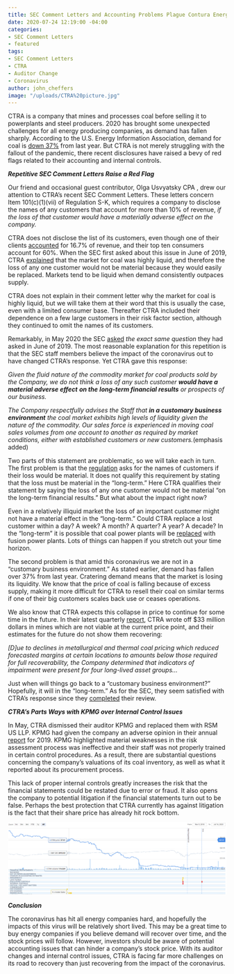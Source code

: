 ```yaml
---
title: SEC Comment Letters and Accounting Problems Plague Contura Energy, Inc. “CTRA”
date: 2020-07-24 12:19:00 -04:00
categories:
- SEC Comment Letters
- featured
tags:
- SEC Comment Letters
- CTRA
- Auditor Change
- Coronavirus
author: john_cheffers
image: "/uploads/CTRA%20picture.jpg"
---
```


CTRA is a company that mines and processes coal before selling it to powerplants and steel producers. 2020 has brought some unexpected challenges for all energy producing companies, as demand has fallen sharply. According to the U.S. Energy Information Association, demand for coal is [down 37%](https://www.eia.gov/outlooks/steo/report/coal.php#:\~:text=EIA%20forecasts%20that%20U.S.%20coal%20exports%20will%20decrease,by%2032%25%20to%2063%20MMst.&text=Based%20on%20an%20assumed%20increase,for%20U.S.%20coal%20in%20India.) from last year. But CTRA is not merely struggling with the fallout of the pandemic, there recent disclosures have raised a bevy of red flags related to their accounting and internal controls.

***Repetitive SEC Comment Letters Raise a Red Flag***

Our friend and occasional guest contributor, Olga Usvyatsky CPA , drew our attention to CTRA’s recent SEC Comment Letters. These letters concern Item 101(c)(1)(vii) of Regulation S-K, which requires a company to disclose the names of any customers that account for more than 10% of revenue, *if the loss of that customer would have a materially adverse effect on the company.*

CTRA does not disclose the list of its customers, even though one of their clients [accounted](https://www.sec.gov/Archives/edgar/data/1704715/000095010319008988/filename1.htm) for 16.7% of revenue, and their top ten consumers account for 60%. When the SEC first asked about this issue in June of 2019, CTRA [explained](https://www.sec.gov/Archives/edgar/data/1704715/000095010319008248/filename1.htm) that the market for coal was highly liquid, and therefore the loss of any one customer would not be material because they would easily be replaced. Markets tend to be liquid when demand consistently outpaces supply.

CTRA does not explain in their comment letter why the market for coal is highly liquid, but we will take them at their word that this is usually the case, even with a limited consumer base. Thereafter CTRA included their dependence on a few large customers in their risk factor section, although they continued to omit the names of its customers.

Remarkably, in May 2020 the SEC [asked](https://www.sec.gov/Archives/edgar/data/1704715/000000000020003775/filename1.pdf) *the exact same question* they had asked in June of 2019. The most reasonable explanation for this repetition is that the SEC staff members believe the impact of the coronavirus out to have changed CTRA’s response. Yet CTRA gave this response:

*Given the fluid nature of the commodity market for coal products sold by the Company, we do not think a loss of any such customer **would have a material adverse effect** **on the** **long-term financial results** or prospects of our business.*

*The Company respectfully advises the Staff that **in a customary business environment** the coal market exhibits high levels of liquidity given the nature of the commodity. Our sales force is experienced in moving coal sales volumes from one account to another as required by market conditions, either with established customers or new customers.*(emphasis added)

Two parts of this statement are problematic, so we will take each in turn. The first problem is that the [regulation](https://www.law.cornell.edu/cfr/text/17/229.101) asks for the names of customers if their loss would be material. It does not qualify this requirement by stating that the loss must be material in the “long-term.” Here CTRA qualifies their statement by saying the loss of any one customer would not be material “on the long-term financial results.” But what about the impact right now?

Even in a relatively illiquid market the loss of an important customer might not have a material effect in the “long-term.” Could CTRA replace a lost customer within a day? A week? A month? A quarter? A year? A decade? In the “long-term” it is possible that coal power plants will be [replaced](https://www.forbes.com/sites/fernandezelizabeth/2020/03/26/the-us-comes-one-step-closer-to-producing-commercial-fusion-power/#43744d8a6a35) with fusion power plants. Lots of things can happen if you stretch out your time horizon.

The second problem is that amid this coronavirus we are not in a “customary business environment.” As stated earlier, demand has fallen over 37% from last year. Cratering demand means that the market is losing its liquidity. We know that the price of coal is falling because of excess supply, making it more difficult for CTRA to resell their coal on similar terms if one of their big customers scales back use or ceases operations.

We also know that CTRA expects this collapse in price to continue for some time in the future. In their latest quarterly [report](https://www.sec.gov/Archives/edgar/data/1704715/000170471520000021/contura0331202010-q.htm), CTRA wrote off $33 million dollars in mines which are not viable at the current price point, and their estimates for the future do not show them recovering:

*\[D\]ue to declines in metallurgical and thermal coal pricing which reduced forecasted margins at certain locations to amounts below those required for full recoverability, the Company determined that indicators of impairment were present for four long-lived asset groups…*

Just when will things go back to a “customary business environment?” Hopefully, it will in the “long-term.” As for the SEC, they seem satisfied with CTRA’s response since they [completed](https://www.sec.gov/Archives/edgar/data/1704715/000000000020005481/filename1.pdf) their review.

***CTRA’s Parts Ways with KPMG over Internal Control Issues***

In May, CTRA dismissed their auditor KPMG and replaced them with RSM US LLP. KPMG had given the company an adverse opinion in their annual [report](https://www.sec.gov/Archives/edgar/data/1704715/000170471520000010/contura1231201910-k.htm) for 2019. KPMG highlighted material weaknesses in the risk assessment process was ineffective and their staff was not properly trained in certain control procedures. As a result, there are substantial questions concerning the company’s valuations of its coal inventory, as well as what it reported about its procurement process.

This lack of proper internal controls greatly increases the risk that the financial statements could be restated due to error or fraud. It also opens the company to potential litigation if the financial statements turn out to be false. Perhaps the best protection that CTRA currently has against litigation is the fact that their share price has already hit rock bottom.

![CTRA chart.png](/uploads/CTRA%20chart.png)

***Conclusion***

The coronavirus has hit all energy companies hard, and hopefully the impacts of this virus will be relatively short lived. This may be a great time to buy energy companies if you believe demand will recover over time, and the stock prices will follow. However, investors should be aware of potential accounting issues that can hinder a company’s stock price. With its auditor changes and internal control issues, CTRA is facing far more challenges on its road to recovery than just recovering from the impact of the coronavirus.